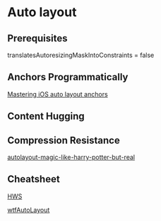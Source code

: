 # Auto layout


## Prerequisites

translatesAutoresizingMaskIntoConstraints = false

## Anchors Programmatically

[Mastering iOS auto layout anchors](https://theswiftdev.com/mastering-ios-auto-layout-anchors-programmatically-from-swift/)


## Content Hugging


## Compression Resistance

[autolayout-magic-like-harry-potter-but-real](https://krakendev.io/blog/autolayout-magic-like-harry-potter-but-real)

## Cheatsheet

[HWS](https://www.hackingwithswift.com/articles/140/the-auto-layout-cheat-sheet)

[wtfAutoLayout](https://www.wtfautolayout.com/)
